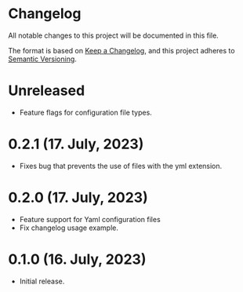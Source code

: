# Changelog

All notable changes to this project will be documented in this file.

The format is based on [Keep a Changelog](https://keepachangelog.com/en/1.0.0/),
and this project adheres to [Semantic Versioning](https://semver.org/spec/v2.0.0.html).

# Unreleased

- Feature flags for configuration file types.

# 0.2.1 (17. July, 2023)

- Fixes bug that prevents the use of files with the yml extension.

# 0.2.0 (17. July, 2023)

- Feature support for Yaml configuration files
- Fix changelog usage example.


# 0.1.0 (16. July, 2023)

- Initial release.
